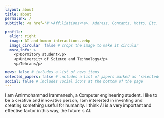 ```yaml
---
layout: about
title: about
permalink: /
subtitle: <a href='#'>Affiliations</a>. Address. Contacts. Motto. Etc.

profile:
  align: right
  image: AI-and-human-interactions.webp
  image_circular: false # crops the image to make it circular
  more_info: >
    <p>Dormitory student</p>
    <p>University of Science and Technology</p>
    <p>Tehran</p>

news: false # includes a list of news items
selected_papers: false # includes a list of papers marked as "selected={true}"
social: false # includes social icons at the bottom of the page
---
```


I am Amirmohammad Iranmanesh, a Computer engineering student. I like to be a creative and innovative person, I am interested in inventing and creating something useful for humanity. I think AI is a very important and effective factor in this way, the future is AI.

